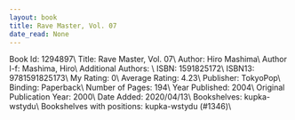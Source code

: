 ```yaml
---
layout: book
title: Rave Master, Vol. 07
date_read: None
---
```


Book Id: 1294897\ 
Title: Rave Master, Vol. 07\ 
Author: Hiro Mashima\ 
Author l-f: Mashima, Hiro\ 
Additional Authors: \ 
ISBN: 1591825172\ 
ISBN13: 9781591825173\ 
My Rating: 0\ 
Average Rating: 4.23\ 
Publisher: TokyoPop\ 
Binding: Paperback\ 
Number of Pages: 194\ 
Year Published: 2004\ 
Original Publication Year: 2000\ 
Date Added: 2020/04/13\ 
Bookshelves: kupka-wstydu\ 
Bookshelves with positions: kupka-wstydu (#1346)\ 


